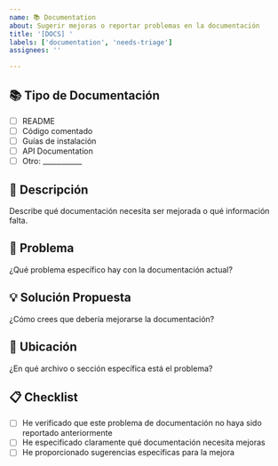 ```yaml
---
name: 📚 Documentation
about: Sugerir mejoras o reportar problemas en la documentación
title: '[DOCS] '
labels: ['documentation', 'needs-triage']
assignees: ''

---
```


## 📚 Tipo de Documentación
- [ ] README
- [ ] Código comentado
- [ ] Guías de instalación
- [ ] API Documentation
- [ ] Otro: ___________

## 📝 Descripción
Describe qué documentación necesita ser mejorada o qué información falta.

## 🎯 Problema
¿Qué problema específico hay con la documentación actual?

## 💡 Solución Propuesta
¿Cómo crees que debería mejorarse la documentación?

## 📍 Ubicación
¿En qué archivo o sección específica está el problema?

## 📋 Checklist
- [ ] He verificado que este problema de documentación no haya sido reportado anteriormente
- [ ] He especificado claramente qué documentación necesita mejoras
- [ ] He proporcionado sugerencias específicas para la mejora
